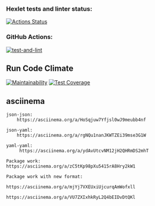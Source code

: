 ### Hexlet tests and linter status:

[![Actions Status](https://github.com/ilya00310/backend-project-46/workflows/hexlet-check/badge.svg)](https://github.com/ilya00310/backend-project-46/actions)

### GitHub Actions:

[![test-and-lint](https://github.com/ilya00310/backend-project-46/actions/workflows/nodejs.yml/badge.svg)](https://github.com/ilya00310/backend-project-46/actions/workflows/nodejs.yml)

## Run Code Climate

[![Maintainability](https://api.codeclimate.com/v1/badges/4e04e4ca62f9298e7e56/maintainability)](https://codeclimate.com/github/ilya00310/backend-project-46/maintainability)
[![Test Coverage](https://api.codeclimate.com/v1/badges/4e04e4ca62f9298e7e56/test_coverage)](https://codeclimate.com/github/ilya00310/backend-project-46/test_coverage)

## asciinema

```
json-json:
    https://asciinema.org/a/HoSqjuw7Yfjsl0wJ9meubb4nf
```

```
json-yaml:
    https://asciinema.org/a/rgNQu1nanJKWTZEi39mse3G1W
```

```
yaml-yaml:
     https://asciinema.org/a/ydAvUtcvNM12jH2QHRmDS2mhT
```

```
Package work:
https://asciinema.org/a/zC5tKp98pXu5415rA8Hry2kW1
```

```
Package work with new format:

https://asciinema.org/a/mjYj7VXEUxiUjcurqAmWofxll

https://asciinema.org/a/VU7ZXIxhkRyL2Q4bEIDvDtQKl
```
